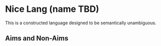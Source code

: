 # Nice Lang (name TBD)
This is a constructed language designed to be semantically unambiguous.

## Aims and Non-Aims
